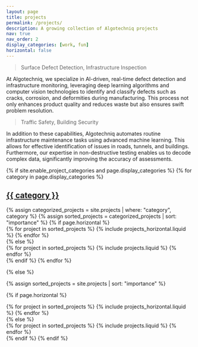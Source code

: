 ```yaml
---
layout: page
title: projects
permalink: /projects/
description: A growing collection of Algotechniq projects
nav: true
nav_order: 2
display_categories: [work, fun]
horizontal: false
---
```


> Surface Defect Detection, Infrastructure Inspection

At Algotechniq, we specialize in AI-driven, real-time defect detection and infrastructure monitoring, leveraging deep learning algorithms and computer vision technologies to identify and classify defects such as cracks, corrosion, and deformities during manufacturing. This process not only enhances product quality and reduces waste but also ensures swift problem resolution.

> Traffic Safety, Building Security

In addition to these capabilities, Algotechniq automates routine infrastructure maintenance tasks using advanced machine learning. This allows for effective identification of issues in roads, tunnels, and buildings. Furthermore, our expertise in non-destructive testing enables us to decode complex data, significantly improving the accuracy of assessments.


<!-- pages/projects.md -->
<div class="projects">
{% if site.enable_project_categories and page.display_categories %}
  <!-- Display categorized projects -->
  {% for category in page.display_categories %}
  <a id="{{ category }}" href=".#{{ category }}">
    <h2 class="category">{{ category }}</h2>
  </a>
  {% assign categorized_projects = site.projects | where: "category", category %}
  {% assign sorted_projects = categorized_projects | sort: "importance" %}
  <!-- Generate cards for each project -->
  {% if page.horizontal %}
  <div class="container">
    <div class="row row-cols-1 row-cols-md-2">
    {% for project in sorted_projects %}
      {% include projects_horizontal.liquid %}
    {% endfor %}
    </div>
  </div>
  {% else %}
  <div class="row row-cols-1 row-cols-md-3">
    {% for project in sorted_projects %}
      {% include projects.liquid %}
    {% endfor %}
  </div>
  {% endif %}
  {% endfor %}

{% else %}

<!-- Display projects without categories -->

{% assign sorted_projects = site.projects | sort: "importance" %}

  <!-- Generate cards for each project -->

{% if page.horizontal %}

  <div class="container">
    <div class="row row-cols-1 row-cols-md-2">
    {% for project in sorted_projects %}
      {% include projects_horizontal.liquid %}
    {% endfor %}
    </div>
  </div>
  {% else %}
  <div class="row row-cols-1 row-cols-md-3">
    {% for project in sorted_projects %}
      {% include projects.liquid %}
    {% endfor %}
  </div>
  {% endif %}
{% endif %}
</div>
